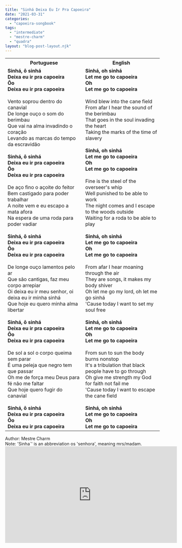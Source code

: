 ```yaml
---
title: "Sinhá Deixa Eu Ir Pra Capoeira"
date: "2021-03-31"
categories: 
  - "capoeira-songbook"
tags: 
  - "intermediate"
  - "mestre-charm"
  - "quadra"
layout: "blog-post-layout.njk"
---
```


<table class="capoeira-table">
    <tr class="header-row">
        <th>Portuguese</th>
        <th>English</th>
    </tr>
    <tr>
        <td>
            <strong>Sinhá, ô sinhá<br>
            Deixa eu ir pra capoeira<br>
            Ôo<br>
            Deixa eu ir pra capoeira</strong><br>
            <br>
            Vento soprou dentro do canavial<br>
            De longe ouço o som do berimbau<br>
            Que vai na alma invadindo o coração<br>
            Levando as marcas do tempo da escravidão<br>
            <br>
            <strong>Sinhá, ô sinhá<br>
            Deixa eu ir pra capoeira<br>
            Ôo<br>
            Deixa eu ir pra capoeira</strong><br>
            <br>
            De aço fino o açoite do feitor<br>
            Bem castigado para poder trabalhar<br>
            A noite vem e eu escapo a mata afora<br>
            Na espera de uma roda para poder vadiar<br>
            <br>
            <strong>Sinhá, ô sinhá<br>
            Deixa eu ir pra capoeira<br>
            Ôo<br>
            Deixa eu ir pra capoeira</strong><br>
            <br>
            De longe ouço lamentos pelo ar<br>
            Que são cantigas, faz meu corpo arrepiar<br>
            Oi deixa eu ir meu senhor, oi deixa eu ir minha sinhá<br>
            Que hoje eu quero minha alma libertar<br>
            <br>
            <strong>Sinhá, ô sinhá<br>
            Deixa eu ir pra capoeira<br>
            Ôo<br>
            Deixa eu ir pra capoeira</strong><br>
            <br>
            De sol a sol o corpo queima sem parar<br>
            É uma peleja que negro tem que passar<br>
            Oh me de força meu Deus para fé não me faltar<br>
            Que hoje quero fugir do canavial<br>
            <br>
            <strong>Sinhá, ô sinhá<br>
            Deixa eu ir pra capoeira<br>
            Ôo<br>
            Deixa eu ir pra capoeira</strong>
        </td>
        <td>
            <strong>Sinhá, oh sinhá<br>
            Let me go to capoeira<br>
            Oh<br>
            Let me go to capoeira</strong><br>
            <br>
            Wind blew into the cane field<br>
            From afar I hear the sound of the berimbau<br>
            That goes in the soul invading the heart<br>
            Taking the marks of the time of slavery<br>
            <br>
            <strong>Sinhá, oh sinhá<br>
            Let me go to capoeira<br>
            Oh<br>
            Let me go to capoeira</strong><br>
            <br>
            Fine is the steel of the overseer's whip<br>
            Well punished to be able to work<br>
            The night comes and I escape to the woods outside<br>
            Waiting for a roda to be able to play<br>
            <br>
            <strong>Sinhá, oh sinhá<br>
            Let me go to capoeira<br>
            Oh<br>
            Let me go to capoeira</strong><br>
            <br>
            From afar I hear moaning through the air<br>
            They are songs, it makes my body shiver<br>
            Oh let me go my lord, oh let me go sinhá<br>
            'Cause today I want to set my soul free<br>
            <br>
            <strong>Sinhá, oh sinhá<br>
            Let me go to capoeira<br>
            Oh<br>
            Let me go to capoeira</strong><br>
            <br>
            From sun to sun the body burns nonstop<br>
            It's a tribulation that black people have to go through<br>
            Oh give me strength my God for faith not fail me<br>
            'Cause today I want to escape the cane field<br>
            <br>
            <strong>Sinhá, oh sinhá<br>
            Let me go to capoeira<br>
            Oh<br>
            Let me go to capoeira</strong>
        </td>
    </tr>
</table>

<figcaption>
Author: Mestre Charm<br>
Note: 'Sinha´' is an abbreviation os 'senhora', meaning mrs/madam.
</figcaption>

<iframe width="560" height="315" src="https://www.youtube.com/embed/OMWweIXnsqE" title="YouTube video player" frameborder="0" allow="accelerometer; autoplay; clipboard-write; encrypted-media; gyroscope; picture-in-picture" allowfullscreen></iframe>